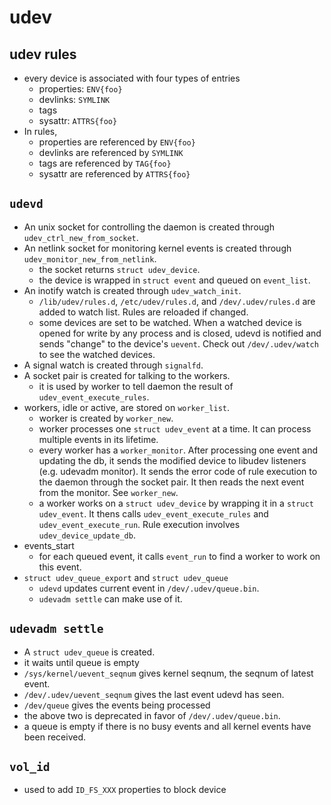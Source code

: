 udev
====

## udev rules

- every device is associated with four types of entries
  - properties: `ENV{foo}`
  - devlinks: `SYMLINK`
  - tags
  - sysattr: `ATTRS{foo}`
- In rules,
  - properties are referenced by `ENV{foo}`
  - devlinks are referenced by `SYMLINK`
  - tags are referenced by `TAG{foo}`
  - sysattr are referenced by `ATTRS{foo}`

## `udevd`

- An unix socket for controlling the daemon is created through
  `udev_ctrl_new_from_socket`.
- An netlink socket for monitoring kernel events is created through
  `udev_monitor_new_from_netlink`.
  - the socket returns `struct udev_device`.
  - the device is wrapped in `struct event` and queued on `event_list`.
- An inotify watch is created through `udev_watch_init`.
  - `/lib/udev/rules.d`, `/etc/udev/rules.d`, and `/dev/.udev/rules.d` are added
    to watch list.  Rules are reloaded if changed.
  - some devices are set to be watched.  When a watched device is opened for
    write by any process and is closed, udevd is notified and sends "change" to
    the device's `uevent`.  Check out `/dev/.udev/watch` to see the watched
    devices.
- A signal watch is created through `signalfd`.
- A socket pair is created for talking to the workers.
  - it is used by worker to tell daemon the result of
    `udev_event_execute_rules`.
- workers, idle or active, are stored on `worker_list`.
  - worker is created by `worker_new`.
  - worker processes one `struct udev_event` at a time.  It can process multiple
    events in its lifetime.
  - every worker has a `worker_monitor`.  After processing one event and
    updating the db, it sends the modified device to libudev listeners (e.g.
    udevadm monitor).  It sends the error code of rule execution to the daemon
    through the socket pair.  It then reads the next event from the monitor.
    See `worker_new`.
  - a worker works on a `struct udev_device` by wrapping it in a
    `struct udev_event`.  It thens calls `udev_event_execute_rules` and
    `udev_event_execute_run`.  Rule execution involves `udev_device_update_db`.
- events_start
  - for each queued event, it calls `event_run` to find a worker to work on this
    event.
- `struct udev_queue_export` and `struct udev_queue`
  - `udevd` updates current event in `/dev/.udev/queue.bin`.
  - `udevadm settle` can make use of it.

## `udevadm settle`

- A `struct udev_queue` is created.
- it waits until queue is empty
- `/sys/kernel/uevent_seqnum` gives kernel seqnum, the seqnum of latest event.
- `/dev/.udev/uevent_seqnum` gives the last event udevd has seen.
- `/dev/queue` gives the events being processed
- the above two is deprecated in favor of `/dev/.udev/queue.bin`.
- a queue is empty if there is no busy events and all kernel events have been
  received.

## `vol_id`

- used to add `ID_FS_XXX` properties to block device
